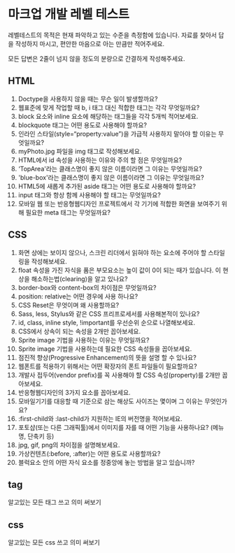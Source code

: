 
# 마크업 개발 레벨 테스트
레벨테스트의 목적은 현재 파악하고 있는 수준을 측정함에 있습니다.
자료를 찾아서 답을 작성하지 마시고, 편안한 마음으로 아는 만큼만 적어주세요.

모든 답변은 2줄이 넘지 않을 정도의 분량으로 간결하게 작성해주세요.

## HTML

1. Doctype을 사용하지 않을 때는 무슨 일이 발생할까요?
2. 웹표준에 맞게 작업할 때 b, i 태그 대신 적합한 태그는 각각 무엇일까요?
3. block 요소와 inline 요소에 해당하는 태그들을 각각 5개씩 적어보세요.
4. blockquote 태그는 어떤 용도로 사용해야 할까요?
5. 인라인 스타일(style=“property:value”)을 가급적 사용하지 말아야 할 이유는 무엇일까요?
6. myPhoto.jpg 파일을 img 태그로 작성해보세요.
7. HTML에서 id 속성을 사용하는 이유와 주의 할 점은 무엇일까요?
8. ‘TopArea'라는 클래스명이 좋지 않은 이름이라면 그 이유는 무엇일까요?
9. 'blue-box'라는 클래스명이 좋지 않은 이름이라면 그 이유는 무엇일까요?
10. HTML5에 새롭게 추가된 aside 태그는 어떤 용도로 사용해야 할까요?
11. input 태그와 항상 함께 사용해야 할 태그는 무엇일까요?
12. 모바일 웹 또는 반응형웹디자인 프로젝트에서 각 기기에 적합한 화면을 보여주기 위해 필요한 meta 태그는 무엇일까요?

## CSS
1. 화면 상에는 보이지 않으나, 스크린 리더에서 읽혀야 하는 요소에 주어야 할 스타일링을 작성해보세요.
2. float 속성을 가진 자식을 품은 부모요소는 높이 값이 0이 되는 때가 있습니다. 이 현상을 해소하는법(clearing)을 알고 있나요?
3. border-box와 content-box의 차이점은 무엇일까요?
4. position: relative는 어떤 경우에 사용 하나요?
5. CSS Reset은 무엇이며 왜 사용할까요?
6. Sass, less, Stylus와 같은 CSS 프리프로세서를 사용해본적이 있나요?
7. id, class, inline style, !important를 우선순위 순으로 나열해보세요.
8. CSS에서 상속이 되는 속성을 2개만 꼽아보세요.
9. Sprite image 기법을 사용하는 이유는 무엇일까요?
10. Sprite image 기법을 사용하는데 필요한 CSS 속성들을 꼽아보세요.
11. 점진적 향상(Progressive Enhancement)의 뜻을 설명 할 수 있나요?
12. 웹폰트를 적용하기 위해서는 어떤 확장자의 폰트 파일들이 필요할까요?
13. 개발사 접두어(vendor prefix)를 꼭 사용해야 할 CSS 속성(property)를 2개만 꼽아보세요.
14. 반응형웹디자인의 3가지 요소를 꼽아보세요.
15. 모바일기기를 대응할 때 기준으로 삼는 해상도 사이즈는 몇이며 그 이유는 무엇인가요?
16. :first-child와 :last-child가 지원하는 IE의 버전명을 적어보세요.
17. 포토샵(또는 다른 그래픽툴)에서 이미지를 자를 때 어떤 기능을 사용하나요? (메뉴명, 단축키 등)
18. jpg, gif, png의 차이점을 설명해보세요.
19. 가상컨텐츠(:before, :after)는 어떤 용도로 사용할까요?
20. 블럭요소 안의 어떤 자식 요소를 정중앙에 놓는 방법을 알고 있습니까?



## tag
알고있는 모든 태그 쓰고 의미 써보기

## css
알고있는 모든 css 쓰고 의미 써보기